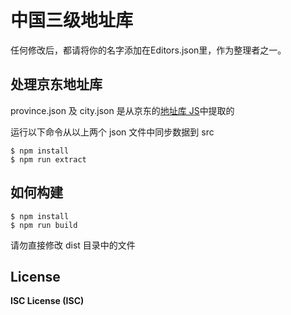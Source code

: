 中国三级地址库
===========
任何修改后，都请将你的名字添加在Editors.json里，作为整理者之一。

## 处理京东地址库
province.json 及 city.json 是从京东的[地址库 JS](https://misc.360buyimg.com/jdf/1.0.0/ui/area/1.0.0/area.js)中提取的

运行以下命令从以上两个 json 文件中同步数据到 src
```
$ npm install
$ npm run extract
```

## 如何构建
```
$ npm install
$ npm run build
```
请勿直接修改 dist 目录中的文件

## License
**ISC License (ISC)**
